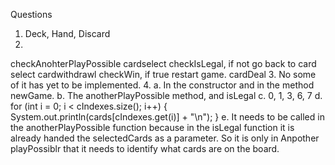 Questions

1. Deck, Hand, Discard
2. 
checkAnohterPlayPossible
cardselect
checkIsLegal, if not go back to card select
cardwithdrawl
checkWin, if true restart game.
cardDeal
3. No some of it has yet to be implemented.
4. 
    a. In the constructor and in the method newGame.
    b. The anotherPlayPossible method, and isLegal
    c. 0, 1, 3, 6, 7
    d. 
    for (int i = 0; i < cIndexes.size(); i++)   {
        System.out.println(cards[cIndexes.get(i)] + "\n");
    }
    e. It needs to be called in the anotherPlayPossible function because in the isLegal function it is already handed the selectedCards as a parameter. So it is only in Anpother playPossiblr that it needs to identify what cards are on the board.